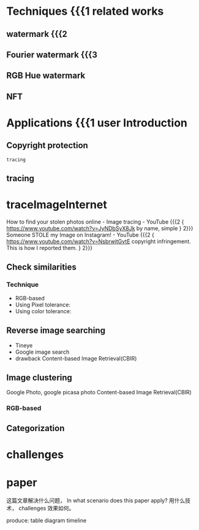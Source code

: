 # Techniques {{{1 related works

## watermark {{{2
## Fourier watermark {{{3
## RGB Hue watermark 
## NFT


# Applications {{{1 user Introduction

## Copyright protection
    tracing

## tracing
# traceImageInternet
How to find your stolen photos online - Image tracing - YouTube {{{2 { 
https://www.youtube.com/watch?v=JyNDbSyX8Jk
by name, simple 
} 2}}}
Someone STOLE my Image on Instagram! - YouTube {{{2 { 
https://www.youtube.com/watch?v=NsbrwjtGvtE
 copyright infringement. This is how I reported them.
} 2}}}


## Check similarities
### Technique
- RGB-based
- Using Pixel tolerance:
- Using color tolerance:

## Reverse image searching
- Tineye
- Google image search
- drawback
Content-based Image Retrieval(CBIR)

## Image clustering
Google Photo, 
google picasa photo
Content-based Image Retrieval(CBIR)
### RGB-based

## Categorization

# challenges

# paper
这篇文章解决什么问题，
In what scenario does this paper apply?
用什么技术，
challenges
效果如何。

produce:
table 
diagram
timeline

